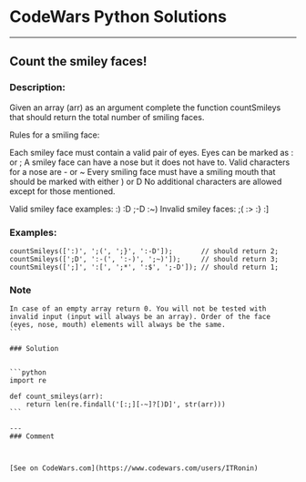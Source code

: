 # CodeWars Python Solutions

---

## Count the smiley faces!


### Description:
Given an array (arr) as an argument complete the function countSmileys that should return the total number of smiling faces.

Rules for a smiling face:

Each smiley face must contain a valid pair of eyes. Eyes can be marked as : or ;
A smiley face can have a nose but it does not have to. Valid characters for a nose are - or ~
Every smiling face must have a smiling mouth that should be marked with either ) or D
No additional characters are allowed except for those mentioned.

Valid smiley face examples: :) :D ;-D :~)
Invalid smiley faces: ;( :> :} :]



### Examples:

```
countSmileys([':)', ';(', ';}', ':-D']);       // should return 2;
countSmileys([';D', ':-(', ':-)', ';~)']);     // should return 3;
countSmileys([';]', ':[', ';*', ':$', ';-D']); // should return 1;
```


### Note
````
In case of an empty array return 0. You will not be tested with invalid input (input will always be an array). Order of the face (eyes, nose, mouth) elements will always be the same.
```

### Solution


```python
import re

def count_smileys(arr):
    return len(re.findall('[:;][-~]?[)D]', str(arr)))
```

---
### Comment



[See on CodeWars.com](https://www.codewars.com/users/ITRonin)
